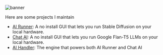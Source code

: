 ![banner](https://user-images.githubusercontent.com/25737761/227303386-b1117ed2-27fd-4c55-b6bd-488aa7f9f1c8.png)

Here are some projects I maintain

- [AI Runner](https://github.com/Capsize-Games/airunner): A no install GUI that lets you run Stable Diffusion on your local hardware.
- [Chat AI](https://github.com/Capsize-Games/chatai): A no install GUI that lets you run Google Flan-T5 LLMs on your local hardware.
- [AI Handler](https://github.com/Capsize-Games/aihandler): The engine that powers both AI Runner and Chat AI
